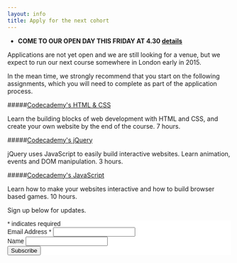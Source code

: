 ```yaml
---
layout: info
title: Apply for the next cohort
---
```


* **COME TO OUR OPEN DAY THIS FRIDAY AT 4.30 [details](http://www.eventbrite.co.uk/e/collective-academy-open-day-tickets-14015319197)**

Applications are not yet open and we are still looking for a venue, but we expect to run our next course somewhere in London early in 2015.

In the mean time, we strongly recommend that you start on the following assignments, which you will need to complete as part of the application process.

#####[Codecademy's HTML & CSS](http://www.codecademy.com/tracks/web)

Learn the building blocks of web development with HTML and CSS, and create your own website by the end of the course. 7 hours.

#####[Codecademy's jQuery](http://www.codecademy.com/tracks/jquery)

jQuery uses JavaScript to easily build interactive websites. Learn animation, events and DOM manipulation. 3 hours.

#####[Codecademy's JavaScript](http://www.codecademy.com/tracks/javascript)

Learn how to make your websites interactive and how to build browser based games. 10 hours.

Sign up below for updates.

<link href="//cdn-images.mailchimp.com/embedcode/classic-081711.css" rel="stylesheet" type="text/css"> <style type="text/css">  #mc_embed_signup{background:#fff; clear:left; font:14px Helvetica,Arial,sans-serif; }</style> 
<div id="mc_embed_signup"> <form action="//foundersandcoders.us9.list-manage.com/subscribe/post?u=a7247a4b4a67ac1517dba5895&amp;id=ee56d303a5" method="post" id="mc-embedded-subscribe-form" name="mc-embedded-subscribe-form" class="validate" target="_blank" novalidate>     <div id="mc_embed_signup_scroll"> 
<div class="indicates-required"><span class="asterisk">*</span> indicates required</div> <div class="mc-field-group">  <label for="mce-EMAIL">Email Address  <span class="asterisk">*</span> </label>  <input type="email" value="" name="EMAIL" class="required email" id="mce-EMAIL"> </div> <div class="mc-field-group">  <label for="mce-MMERGE3">Name </label>  <input type="text" value="" name="MMERGE3" class="" id="mce-MMERGE3"> </div>  <div id="mce-responses" class="clear">   <div class="response" id="mce-error-response" style="display:none"></div>   <div class="response" id="mce-success-response" style="display:none"></div>  </div>    <!-- real people should not fill this in and expect good things - do not remove this or risk form bot signups-->     <div style="position: absolute; left: -5000px;"><input type="text" name="b_a7247a4b4a67ac1517dba5895_ee56d303a5" tabindex="-1" value=""></div>     <div class="clear"><input type="submit" value="Subscribe" name="subscribe" id="mc-embedded-subscribe" class="button"></div>     </div> </form> </div> <script type='text/javascript' src='//s3.amazonaws.com/downloads.mailchimp.com/js/mc-validate.js'></script><script type='text/javascript'>(function($) {window.fnames = new Array(); window.ftypes = new Array();fnames[0]='EMAIL';ftypes[0]='email';fnames[3]='MMERGE3';ftypes[3]='text';}(jQuery));var $mcj = jQuery.noConflict(true);</script> <!--End mc_embed_signup-->